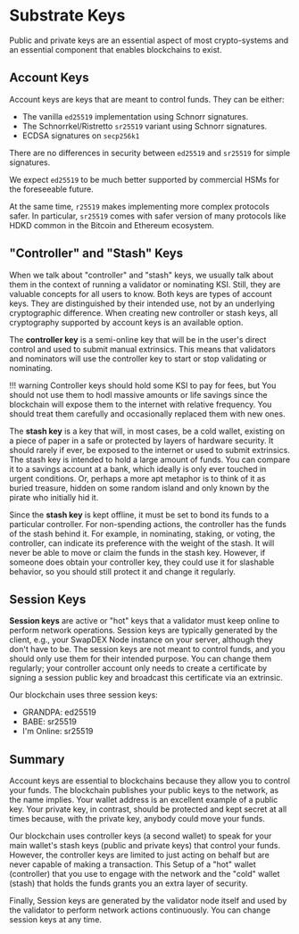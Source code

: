# <b>Substrate Keys</b>

Public and private keys are an essential aspect of most crypto-systems and an essential component that enables blockchains to exist.

## Account Keys

Account keys are keys that are meant to control funds. They can be either:

- The vanilla ```ed25519``` implementation using Schnorr signatures.
- The Schnorrkel/Ristretto ```sr25519``` variant using Schnorr signatures.
- ECDSA signatures on ```secp256k1```

There are no differences in security between ```ed25519``` and ```sr25519``` for simple signatures.

We expect ```ed25519``` to be much better supported by commercial HSMs for the foreseeable future.

At the same time, ```r25519``` makes implementing more complex protocols safer. In particular, ```sr25519``` comes with safer version of many protocols like HDKD common in the Bitcoin and Ethereum ecosystem.

## "Controller" and "Stash" Keys

When we talk about "controller" and "stash" keys, we usually talk about them in the context of running a validator or nominating KSI. Still, they are valuable concepts for all users to know. Both keys are types of account keys. They are distinguished by their intended use, not by an underlying cryptographic difference. When creating new controller or stash keys, all cryptography supported by account keys is an available option.

The **controller key** is a semi-online key that will be in the user's direct control and used to submit manual extrinsics. This means that validators and nominators will use the controller key to start or stop validating or nominating. 

!!! warning
    Controller keys should hold some KSI to pay for fees, but You should not use them to hodl massive amounts or life savings since the blockchain will expose them to the internet with relative frequency. You should treat them carefully and occasionally replaced them with new ones.

The **stash key** is a key that will, in most cases, be a cold wallet, existing on a piece of paper in a safe or protected by layers of hardware security. It should rarely if ever, be exposed to the internet or used to submit extrinsics. The stash key is intended to hold a large amount of funds. You can compare it to a savings account at a bank, which ideally is only ever touched in urgent conditions. Or, perhaps a more apt metaphor is to think of it as buried treasure, hidden on some random island and only known by the pirate who initially hid it.

Since the **stash key** is kept offline, it must be set to bond its funds to a particular controller. For non-spending actions, the controller has the funds of the stash behind it. For example, in nominating, staking, or voting, the controller, can indicate its preference with the weight of the stash. It will never be able to move or claim the funds in the stash key. However, if someone does obtain your controller key, they could use it for slashable behavior, so you should still protect it and change it regularly.

## Session Keys

**Session keys** are active or "hot" keys that a validator must keep online to perform network operations. Session keys are typically generated by the client, e.g., your SwapDEX Node instance on your server, although they don't have to be. The session keys are not meant to control funds, and you should only use them for their intended purpose. You can change them regularly; your controller account only needs to create a certificate by signing a session public key and broadcast this certificate via an extrinsic.

Our blockchain uses three session keys:
- GRANDPA: ed25519
- BABE: sr25519
- I'm Online: sr25519

## Summary

Account keys are essential to blockchains because they allow you to control your funds.
The blockchain publishes your public keys to the network, as the name implies. Your wallet address is an excellent example of a public key.
Your private key, in contrast, should be protected and kept secret at all times because, with the private key, anybody could move your funds.

Our blockchain uses controller keys (a second wallet) to speak for your main wallet's stash keys (public and private keys) that control your funds. However, the controller keys are limited to just acting on behalf but are never capable of making a transaction. This Setup of a "hot" wallet (controller) that you use to engage with the network and the "cold" wallet (stash) that holds the funds grants you an extra layer of security.

Finally, Session keys are generated by the validator node itself and used by the validator to perform network actions continuously.
You can change session keys at any time.